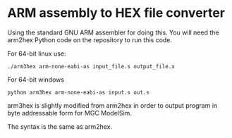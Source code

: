 # ARM assembly to HEX file converter

Using the standard GNU ARM assembler for doing this.  You will need the arm2hex Python code on the repository to run this code.  

For 64-bit linux use:

    ./arm3hex arm-none-eabi-as input_file.s output_file.x

For 64-bit windows

    python arm3hex arm-none-eabi-as input.s out.s

arm3hex is slightly modified from arm2hex in order to output program in byte addressable form for MGC ModelSim. 

The syntax is the same as arm2hex.



